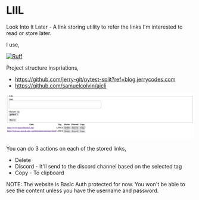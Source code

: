 # LIIL

Look Into It Later - A link storing utility to refer the links I'm interested to read
or store later.


I use,

[![Ruff](https://img.shields.io/endpoint?url=https://raw.githubusercontent.com/astral-sh/ruff/main/assets/badge/v2.json)](https://github.com/astral-sh/ruff)


Project structure inspriations,

* https://github.com/jerry-git/pytest-split?ref=blog.jerrycodes.com
* https://github.com/samuelcolvin/aicli

![example](example.png)

You can do 3 actions on each of the stored links,
* Delete
* Discord - It'll send to the discord channel based on the selected tag
* Copy - To clipboard

NOTE: The website is Basic Auth protected for now. You won't be able to see the content unless you have the username and password.
